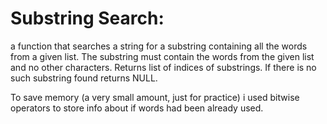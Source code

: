 # Substring Search:

a function that searches a string for a substring containing all the words from a given list.
The substring must contain the words from the given list and no other characters.
Returns list of indices of substrings.
If there is no such substring found returns NULL.


To save memory (a very small amount, just for practice) i used bitwise operators to store info about if words had been already used.
